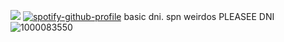   ![](https://komarev.com/ghpvc/?username=dmutt7&color=5A8691&label=woof)
[![spotify-github-profile](https://spotify-github-profile.kittinanx.com/api/view?uid=hpvy7u3a5ewsaqd808vwnxcls&cover_image=true&theme=natemoo-re&show_offline=false&background_color=121212&interchange=false&bar_color=5f8f99&bar_color_cover=false)](https://github.com/kittinan/spotify-github-profile)
basic dni. spn weirdos PLEASEE DNI
![1000083550](https://github.com/user-attachments/assets/eb7bee90-1e31-46a5-9409-e5062c053283)
